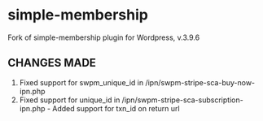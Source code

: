 # simple-membership

Fork of simple-membership plugin for Wordpress, v.3.9.6

## CHANGES MADE

1. Fixed support for swpm_unique_id in /ipn/swpm-stripe-sca-buy-now-ipn.php
1. Fixed support for unique_id in /ipn/swpm-stripe-sca-subscription-ipn.php - Added support for txn_id on return url